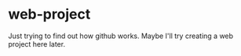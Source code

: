 # web-project
Just trying to find out how github works.
Maybe I'll try creating a web project here later.
